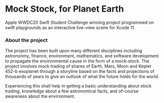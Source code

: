 # Mock Stock, for Planet Earth
Apple WWDC20 Swift Student Challenge winning project programmed on swift playgrounds as an interactive live-view scene for Xcode 11. 

### About the project
The project has been built upon many different disciplines including astrononmy, finance, environment, mathematics, and software development to propagate the environmental cause in the form of a mock-stock.
The project involves mock trading of shares of Earth, Mars, Moon and Kepler 452-b exoplanet through a storyline based on the facts and projections of thousands of years to give an outlook of what the future holds for the world.

Experiencing this shall help in getting a basic understanding about stock trading, knowledge about a few astronomical facts, and of-course awareness about the environment.
